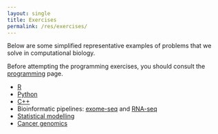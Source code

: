 ```yaml
---
layout: single
title: Exercises
permalink: /res/exercises/
---
```


Below are some simplified representative examples of problems that 
we solve in computational biology.

Before attempting the programming exercises, you should consult the
[programming](/res/programming) page.

- [R](https://github.com/djhshih/exercise-r)
- [Python](https://github.com/djhshih/exercise-python)
- [C++](https://github.com/djhshih/exercise-cpp)
- Bioinformatic pipelines: [exome-seq](https://github.com/djhshih/exercise-wes) and [RNA-seq](https://github.com/djhshih/exercise-rna-seq)
- [Statistical modelling](https://github.com/djhshih/exercise-stats)
- [Cancer genomics](https://github.com/djhshih/exercise-genomics)

